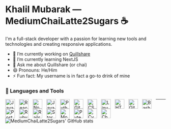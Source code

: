 # Khalil Mubarak — MediumChaiLatte2Sugars ☕

I'm a full-stack developer with a passion for learning new tools and technologies and creating responsive applications.

- 🔭 I’m currently working on [Quillshare](https://github.com/MediumChaiLatte2Sugars/Quillshare)
- 🌱 I’m currently learning NextJS
- 💬 Ask me about Quillshare (or chai)
- 😄 Pronouns: He/Him
- ⚡ Fun fact: My username is in fact a go-to drink of mine


### 🧰 Languages and Tools

<div align="left">
  <img align="left" alt="JavaScript" width="30px" style="padding-right:10px;" src="https://cdn.jsdelivr.net/gh/devicons/devicon/icons/javascript/javascript-plain.svg" />
  <img align="left" alt="React" width="30px" style="padding-right:10px;" src="https://cdn.jsdelivr.net/gh/devicons/devicon/icons/react/react-original.svg" />
  <img align="left" alt="NodeJS" width="30px" style="padding-right:10px;" src="https://cdn.jsdelivr.net/gh/devicons/devicon/icons/nodejs/nodejs-original.svg" />
  <img align="left" alt="Java" width="30px" style="padding-right:10px;" src="https://cdn.jsdelivr.net/gh/devicons/devicon/icons/java/java-original.svg"/>
  <img align="left" alt="Python" width="30px" style="padding-right:10px;" src="https://cdn.jsdelivr.net/gh/devicons/devicon/icons/python/python-plain.svg" />
  <img align="left" alt="Git" width="30px" style="padding-right:10px;" src="https://cdn.jsdelivr.net/gh/devicons/devicon/icons/git/git-original.svg" />
  <img align="left" alt="CSS" width="30px" style="padding-right:10px;" src="https://cdn.jsdelivr.net/gh/devicons/devicon/icons/css3/css3-plain.svg" />
  <img align="left" alt="Linux" width="30px" style="padding-right:10px;" src="https://cdn.jsdelivr.net/gh/devicons/devicon/icons/linux/linux-original.svg" />
  <img align="left" alt="HTML" width="30px" style="padding-right:10px;" src="https://cdn.jsdelivr.net/gh/devicons/devicon/icons/html5/html5-plain.svg" />
  <img align="left" alt="GitHub" width="30px" style="padding-right:10px;" src="https://cdn.jsdelivr.net/gh/devicons/devicon/icons/github/github-original.svg" />
  <img align="left" alt="Bash" width="30px" style="padding-right:10px;" src="https://cdn.jsdelivr.net/gh/devicons/devicon/icons/bash/bash-original.svg" />
  <img align="left" alt="PostgreSQL" width="30px" style="padding-right:10px;" src="https://cdn.jsdelivr.net/gh/devicons/devicon/icons/postgresql/postgresql-original.svg" />
  <img align="left" alt="Ruby" width="30px" style="padding-right:10px;" src="https://cdn.jsdelivr.net/gh/devicons/devicon/icons/ruby/ruby-plain.svg" />
  <img align="left" alt="Rails" width="30px" style="padding-right:10px;" src="https://cdn.jsdelivr.net/gh/devicons/devicon/icons/rails/rails-plain.svg" />
  <img align="left" alt="Storybook" width="30px" style="padding-right:10px;" src="https://cdn.jsdelivr.net/gh/devicons/devicon/icons/storybook/storybook-original.svg" />
  <img align="left" alt="Mocha" width="30px" style="padding-right:10px;" src="https://cdn.jsdelivr.net/gh/devicons/devicon/icons/mocha/mocha-plain.svg" />
  <img align="left" alt="Pytest" width="30px" style="padding-right:10px;" src="https://cdn.jsdelivr.net/gh/devicons/devicon/icons/pytest/pytest-original.svg" />
  <img align="left" alt="Cypress" width="30px" style="padding-right:10px;" src="https://github.com/MediumChaiLatte2Sugars/MediumChaiLatte2Sugars/assets/114053788/f6500dca-9431-4f58-b5e5-f59509856cc2" />
  <img align="left" alt="Chai" width="30px" style="padding-right:10px;" src="https://github.com/MediumChaiLatte2Sugars/MediumChaiLatte2Sugars/assets/114053788/717d8545-c743-4af7-a3e2-42b28453306d" />
  
</div>

<hr>


![MediumChaiLatte2Sugars' GitHub stats](https://github-readme-stats.vercel.app/api?username=mediumchailatte2sugars&show_icons=true&theme=gruvbox)

